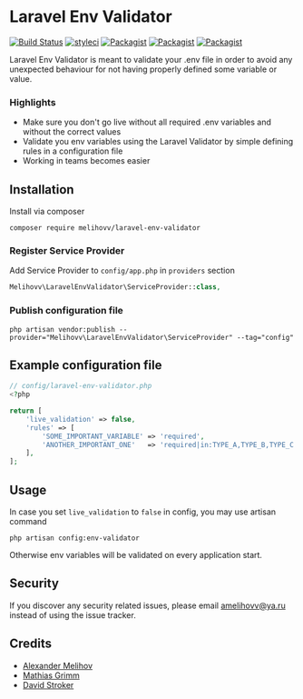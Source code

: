 Laravel Env Validator
=====================

[![Build Status](https://travis-ci.org/melihovv/laravel-env-validator.svg?branch=master)](https://travis-ci.org/melihovv/laravel-env-validator)
[![styleci](https://styleci.io/repos/78041678/shield)](https://styleci.io/repos/78041678)
[![Packagist](https://img.shields.io/packagist/v/melihovv/laravel-env-validator.svg)](https://packagist.org/packages/melihovv/laravel-env-validator)
[![Packagist](https://poser.pugx.org/melihovv/laravel-env-validator/d/total.svg)](https://packagist.org/packages/melihovv/laravel-env-validator)
[![Packagist](https://img.shields.io/packagist/l/melihovv/laravel-env-validator.svg)](https://packagist.org/packages/melihovv/laravel-env-validator)

Laravel Env Validator is meant to validate your .env file in order to avoid any
unexpected behaviour for not having properly defined some variable or value. 

### Highlights

- Make sure you don't go live without all required .env variables and without the correct values
- Validate you env variables using the Laravel Validator by simple defining rules in a configuration file
- Working in teams becomes easier

## Installation

Install via composer
```
composer require melihovv/laravel-env-validator
```

### Register Service Provider

Add Service Provider to `config/app.php` in `providers` section
```php
Melihovv\LaravelEnvValidator\ServiceProvider::class,
```

### Publish configuration file

```
php artisan vendor:publish --provider="Melihovv\LaravelEnvValidator\ServiceProvider" --tag="config"
```

## Example configuration file
```php
// config/laravel-env-validator.php
<?php

return [
    'live_validation' => false,
    'rules' => [
        'SOME_IMPORTANT_VARIABLE' => 'required',
        'ANOTHER_IMPORTANT_ONE'   => 'required|in:TYPE_A,TYPE_B,TYPE_C',
    ],
];
```

## Usage
In case you set `live_validation` to `false` in config, you may use artisan
command
```
php artisan config:env-validator
```
Otherwise env variables will be validated on every application start.

## Security

If you discover any security related issues, please email amelihovv@ya.ru instead of using the issue tracker.

## Credits

- [Alexander Melihov](https://github.com/melihovv)
- [Mathias Grimm](https://github.com/mathiasgrimm)
- [David Stroker](https://github.com/davidstoker)

